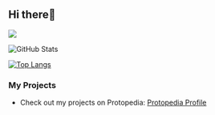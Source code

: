 ## Hi there👋

![](https://github-profile-summary-cards.vercel.app/api/cards/profile-details?username=HijiriSato88&theme=vue)

![GitHub Stats](https://github-readme-stats.vercel.app/api?username=HijiriSato88&show_icons=true)

[![Top Langs](https://github-readme-stats.vercel.app/api/top-langs/?username=HijiriSato88&layout=compact&langs_count=6)](https://github.com/anuraghazra/github-readme-stats)

<!--
### About Me

- 🔭 I’m currently working on **[Your Project Name]**
- 🌱 I’m currently learning **[Learning Focus]**
- 👯 I’m looking to collaborate on **[Collaboration Opportunities]**
- 🤔 I’m looking for help with **[Help Needed]**
- 💬 Ask me about **[Topics You're Knowledgeable About]**
- 📫 How to reach me: **[Your Contact Information]**
- 😄 Pronouns: **[Your Pronouns]**
- ⚡ Fun fact: **[An Interesting Fact About You]**
-->
### My Projects

- Check out my projects on Protopedia: [Protopedia Profile](https://protopedia.net/prototyper/h_sato08)

<!--
**HijiriSato88/HijiriSato88** is a ✨ _special_ ✨ repository because its `README.md` (this file) appears on your GitHub profile.

Here are some ideas to get you started:

- 🔭 I’m currently working on ...
- 🌱 I’m currently learning ...
- 👯 I’m looking to collaborate on ...
- 🤔 I’m looking for help with ...
- 💬 Ask me about ...
- 📫 How to reach me: ...
- 😄 Pronouns: ...
- ⚡ Fun fact: ...
-->
